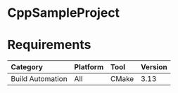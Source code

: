 # CppSampleProject

# Requirements
|Category           |Platform   |Tool       |Version    |
|:--                |:--        |:--        |:--        |
|Build Automation   |All        |CMake      |3.13       |
